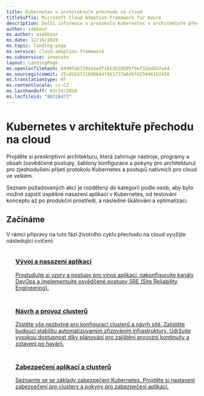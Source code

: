 ```yaml
---
title: Kubernetes v architektuře přechodu na cloud
titleSuffix: Microsoft Cloud Adoption Framework for Azure
description: Další informace o protokolu Kubernetes v architektuře přechodu na cloud
author: sabbour
ms.author: asabbour
ms.date: 12/16/2019
ms.topic: landing-page
ms.service: cloud-adoption-framework
ms.subservice: innovate
layout: LandingPage
ms.openlocfilehash: 64997ab729de5edf165362d205f9ef32bd5b7a44
ms.sourcegitcommit: 25cd1b3f218d0644f911737a6d5fd259461b2458
ms.translationtype: HT
ms.contentlocale: cs-CZ
ms.lasthandoff: 03/24/2020
ms.locfileid: "80226473"
---
```

# <a name="kubernetes-in-the-cloud-adoption-framework"></a>Kubernetes v architektuře přechodu na cloud

Projděte si preskriptivní architekturu, která zahrnuje nástroje, programy a obsah (osvědčené postupy, šablony konfigurace a pokyny pro architekturu) pro zjednodušení přijetí protokolu Kubernetes a postupů nativních pro cloud ve velkém.

Seznam požadovaných akcí je rozdělený do kategorií podle osob, aby bylo možné zajistit úspěšné nasazení aplikací v Kubernetes, od testování konceptu až po produkční prostředí, a následné škálování a optimalizaci.

## <a name="get-started"></a>Začínáme

V rámci přípravy na tuto fázi životního cyklu přechodu na cloud využijte následující cvičení:

<!-- markdownlint-disable MD033 -->

<ul class="panelContent cardsF">
    <li style="display: flex; flex-direction: column;">
        <a href="./application-development.md">
            <div class="cardSize">
                <div class="cardPadding" style="padding-bottom:10px;">
                    <div class="card" style="padding-bottom:10px;">
                        <div class="cardImageOuter">
                            <div class="cardImage">
                                <img alt="" src="../../_images/icons/1.png" data-linktype="external">
                            </div>
                        </div>
                        <div class="cardText" style="padding-left:0px;">
                            <h3>Vývoj a nasazení aplikací</h3>
Prostudujte si vzory a postupy pro vývoj aplikací, nakonfigurujte kanály DevOps a implementujte osvědčené postupy SRE (Site Reliability Engineering).
                        </div>
                    </div>
                </div>
            </div>
        </a>
    </li>
    <li style="display: flex; flex-direction: column;">
        <a href="./cluster-design-operations.md">
            <div class="cardSize">
                <div class="cardPadding" style="padding-bottom:10px;">
                    <div class="card" style="padding-bottom:10px;">
                        <div class="cardImageOuter">
                            <div class="cardImage">
                                <img alt="" src="../../_images/icons/2.png" data-linktype="external">
                            </div>
                        </div>
                        <div class="cardText" style="padding-left:0px;">
                            <h3>Návrh a provoz clusterů</h3>
Zjistěte vše nezbytné pro konfiguraci clusterů a návrh sítě. Zajistěte budoucí stabilitu automatizovaným zřizováním infrastruktury. Udržujte vysokou dostupnost díky plánování pro zajištění provozní kontinuity a zotavení po havárii.
                        </div>
                    </div>
                </div>
            </div>
        </a>
    </li>
    <li style="display: flex; flex-direction: column;">
        <a href="./cluster-application-security.md">
            <div class="cardSize">
                <div class="cardPadding" style="padding-bottom:10px;">
                    <div class="card" style="padding-bottom:10px;">
                        <div class="cardImageOuter">
                            <div class="cardImage">
                                <img alt="" src="../../_images/icons/3.png" data-linktype="external">
                            </div>
                        </div>
                        <div class="cardText" style="padding-left:0px;">
                            <h3>Zabezpečení aplikací a clusterů</h3>
Seznamte se se základy zabezpečení Kubernetes. Projděte si nastavení zabezpečení pro clustery a pokyny pro zabezpečení aplikací.
                        </div>
                    </div>
                </div>
            </div>
        </a>
    </li>
</ul>
<!-- markdownlint-enable MD033 -->

